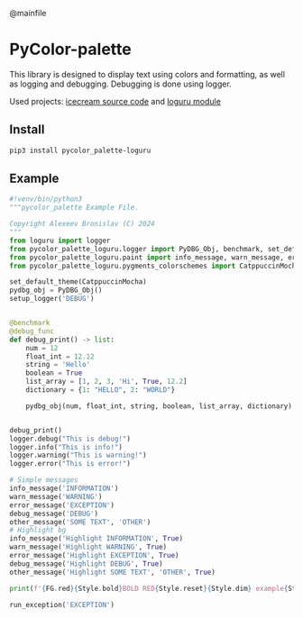 @mainfile
# PyColor-palette
This library is designed to display text using colors and formatting, as well as logging and debugging. Debugging is done using logger.

Used projects: [icecream source code](https://github.com/gruns/icecream) and [loguru module](https://github.com/Delgan/loguru)

## Install

```bash
pip3 install pycolor_palette-loguru
```

## Example

```python
#!venv/bin/python3
"""pycolor_palette Example File.

Copyright Alexeev Bronislav (C) 2024
"""
from loguru import logger
from pycolor_palette_loguru.logger import PyDBG_Obj, benchmark, set_default_theme, debug_func, setup_logger
from pycolor_palette_loguru.paint import info_message, warn_message, error_message, other_message, FG, Style, debug_message, run_exception
from pycolor_palette_loguru.pygments_colorschemes import CatppuccinMocha

set_default_theme(CatppuccinMocha)
pydbg_obj = PyDBG_Obj()
setup_logger('DEBUG')


@benchmark
@debug_func
def debug_print() -> list:
	num = 12
	float_int = 12.12
	string = 'Hello'
	boolean = True
	list_array = [1, 2, 3, 'Hi', True, 12.2]
	dictionary = {1: "HELLO", 2: "WORLD"}

	pydbg_obj(num, float_int, string, boolean, list_array, dictionary)


debug_print()
logger.debug("This is debug!")
logger.info("This is info!")
logger.warning("This is warning!")
logger.error("This is error!")

# Simple messages
info_message('INFORMATION')
warn_message('WARNING')
error_message('EXCEPTION')
debug_message('DEBUG')
other_message('SOME TEXT', 'OTHER')
# Highlight bg
info_message('Highlight INFORMATION', True)
warn_message('Highlight WARNING', True)
error_message('Highlight EXCEPTION', True)
debug_message('Highlight DEBUG', True)
other_message('Highlight SOME TEXT', 'OTHER', True)

print(f'{FG.red}{Style.bold}BOLD RED{Style.reset}{Style.dim} example{Style.reset}')

run_exception('EXCEPTION')
```
